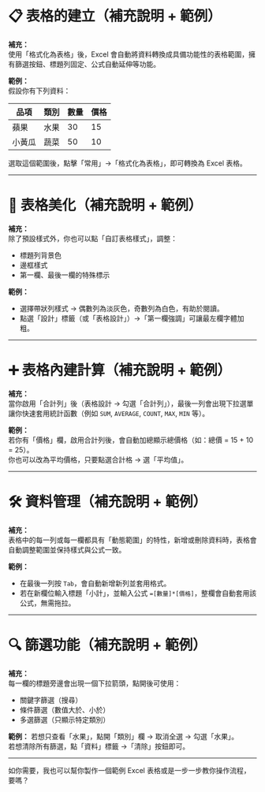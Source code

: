 # 📋 表格的建立（補充說明 + 範例）

**補充：**  
使用「格式化為表格」後，Excel 會自動將資料轉換成具備功能性的表格範圍，擁有篩選按鈕、標題列固定、公式自動延伸等功能。

**範例：**  
假設你有下列資料：

| 品項 | 類別 | 數量 | 價格 |
|------|------|------|------|
| 蘋果 | 水果 | 30   | 15   |
| 小黃瓜 | 蔬菜 | 50   | 10   |

選取這個範圍後，點擊「常用」→「格式化為表格」，即可轉換為 Excel 表格。

---

# 🎨 表格美化（補充說明 + 範例）

**補充：**  
除了預設樣式外，你也可以點「自訂表格樣式」，調整：
- 標題列背景色
- 邊框樣式
- 第一欄、最後一欄的特殊標示

**範例：**
- 選擇帶狀列樣式 → 偶數列為淡灰色，奇數列為白色，有助於閱讀。
- 點選「設計」標籤（或「表格設計」）→「第一欄強調」可讓最左欄字體加粗。

---

# ➕ 表格內建計算（補充說明 + 範例）

**補充：**  
當你啟用「合計列」後（表格設計 → 勾選「合計列」），最後一列會出現下拉選單讓你快速套用統計函數（例如 `SUM`, `AVERAGE`, `COUNT`, `MAX`, `MIN` 等）。

**範例：**  
若你有「價格」欄，啟用合計列後，會自動加總顯示總價格（如：總價 = 15 + 10 = 25）。  
你也可以改為平均價格，只要點選合計格 → 選「平均值」。

---

# 🛠️ 資料管理（補充說明 + 範例）

**補充：**  
表格中的每一列或每一欄都具有「動態範圍」的特性，新增或刪除資料時，表格會自動調整範圍並保持樣式與公式一致。

**範例：**
- 在最後一列按 `Tab`，會自動新增新列並套用格式。
- 若在新欄位輸入標題「小計」，並輸入公式 `=[數量]*[價格]`，整欄會自動套用該公式，無需拖拉。

---

# 🔍 篩選功能（補充說明 + 範例）

**補充：**  
每一欄的標題旁邊會出現一個下拉箭頭，點開後可使用：
- 關鍵字篩選（搜尋）
- 條件篩選（數值大於、小於）
- 多選篩選（只顯示特定類別）

**範例：**
若想只查看「水果」，點開「類別」欄 → 取消全選 → 勾選「水果」。  
若想清除所有篩選，點「資料」標籤 →「清除」按鈕即可。

---

如你需要，我也可以幫你製作一個範例 Excel 表格或是一步一步教你操作流程，要嗎？